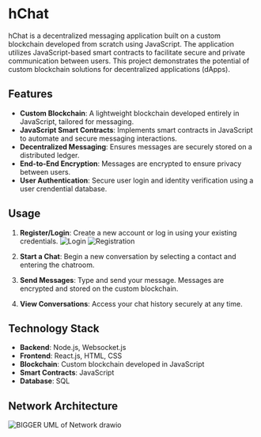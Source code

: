 # hChat

hChat is a decentralized messaging application built on a custom blockchain developed from scratch using JavaScript. The application utilizes JavaScript-based smart contracts to facilitate secure and private communication between users. This project demonstrates the potential of custom blockchain solutions for decentralized applications (dApps).

## Features

- **Custom Blockchain**: A lightweight blockchain developed entirely in JavaScript, tailored for messaging.
- **JavaScript Smart Contracts**: Implements smart contracts in JavaScript to automate and secure messaging interactions.
- **Decentralized Messaging**: Ensures messages are securely stored on a distributed ledger.
- **End-to-End Encryption**: Messages are encrypted to ensure privacy between users.
- **User Authentication**: Secure user login and identity verification using a user crendential database.

## Usage

1. **Register/Login**: Create a new account or log in using your existing credentials. 
![Login](https://github.com/user-attachments/assets/4544274f-1f65-4589-89a5-f99a5783ad45)
![Registration](https://github.com/user-attachments/assets/04d70228-0ff4-4212-bf56-ec8c076d7687)
3. **Start a Chat**: Begin a new conversation by selecting a contact and entering the chatroom.

4. **Send Messages**: Type and send your message. Messages are encrypted and stored on the custom blockchain.

5. **View Conversations**: Access your chat history securely at any time.


## Technology Stack

- **Backend**: Node.js, Websocket.js
- **Frontend**: React.js, HTML, CSS
- **Blockchain**: Custom blockchain developed in JavaScript
- **Smart Contracts**: JavaScript
- **Database**: SQL

## Network Architecture
![BIGGER UML of Network drawio](https://github.com/user-attachments/assets/903dba53-5613-4fb9-b9a3-4f9160b82855)

